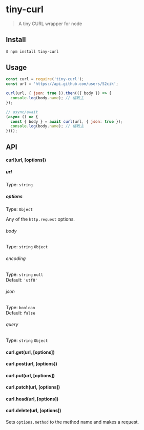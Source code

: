 # tiny-curl

> A tiny CURL wrapper for node


## Install

```sh
$ npm install tiny-curl
```


## Usage

```js
const curl = require('tiny-curl');
const url = 'https://api.github.com/users/52cik';

curl(url, { json: true }).then(({ body }) => {
  console.log(body.name); // 楼教主
});

// async/await
(async () => {
  const { body } = await curl(url, { json: true });
  console.log(body.name); // 楼教主
})();

```


## API

#### curl(url, [options])

##### url

Type: `string`

##### options

Type: `Object`

Any of the `http.request` options.

###### body

Type: `string` `Object`

###### encoding

Type: `string` `null`  
Default: `'utf8'`

###### json

Type: `boolean`  
Default: `false`


###### query

Type: `string` `Object`


#### curl.get(url, [options])

#### curl.post(url, [options])

#### curl.put(url, [options])

#### curl.patch(url, [options])

#### curl.head(url, [options])

#### curl.delete(url, [options])

Sets `options.method` to the method name and makes a request.